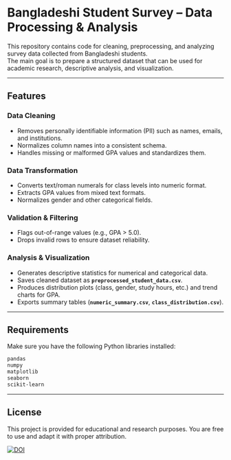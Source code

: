 # Bangladeshi Student Survey – Data Processing & Analysis  

This repository contains code for cleaning, preprocessing, and analyzing survey data collected from Bangladeshi students.  
The main goal is to prepare a structured dataset that can be used for academic research, descriptive analysis, and visualization.  

---

##  Features  

###  Data Cleaning  
- Removes personally identifiable information (PII) such as names, emails, and institutions.  
- Normalizes column names into a consistent schema.  
- Handles missing or malformed GPA values and standardizes them.  

###  Data Transformation  
- Converts text/roman numerals for class levels into numeric format.  
- Extracts GPA values from mixed text formats.  
- Normalizes gender and other categorical fields.  

###  Validation & Filtering  
- Flags out-of-range values (e.g., GPA > 5.0).  
- Drops invalid rows to ensure dataset reliability.  

### Analysis & Visualization  
- Generates descriptive statistics for numerical and categorical data.  
- Saves cleaned dataset as **`preprocessed_student_data.csv`**.  
- Produces distribution plots (class, gender, study hours, etc.) and trend charts for GPA.  
- Exports summary tables (**`numeric_summary.csv`**, **`class_distribution.csv`**).  

---

##  Requirements  

Make sure you have the following Python libraries installed:  

```bash
pandas
numpy
matplotlib
seaborn
scikit-learn
```
---
##  License

This project is provided for educational and research purposes.
You are free to use and adapt it with proper attribution.

[![DOI](https://zenodo.org/badge/1067838694.svg)](https://doi.org/10.5281/zenodo.17244015)
